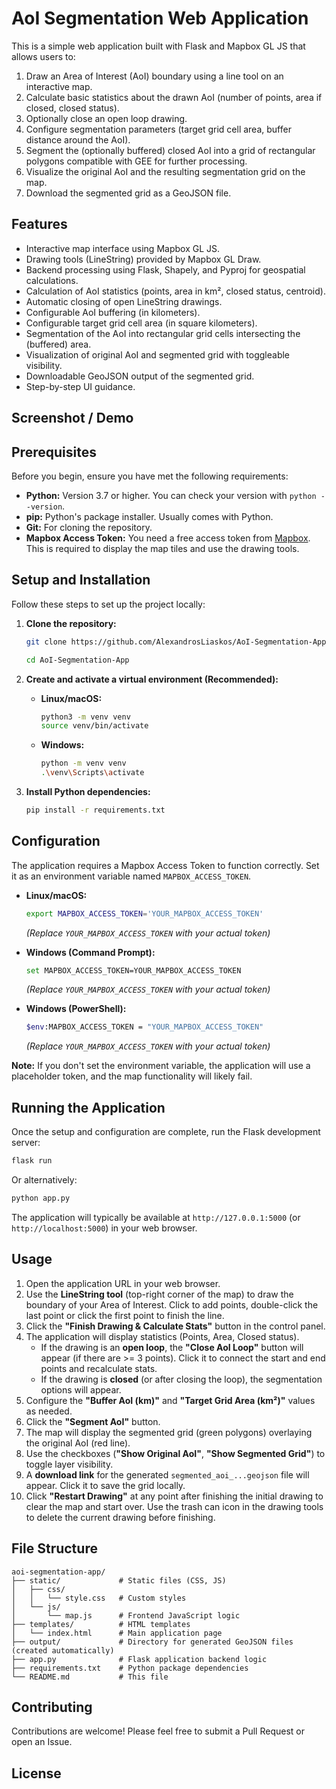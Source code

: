 # AoI Segmentation Web Application 

This is a simple web application built with Flask and Mapbox GL JS that allows users to:

1.  Draw an Area of Interest (AoI) boundary using a line tool on an interactive map.
2.  Calculate basic statistics about the drawn AoI (number of points, area if closed, closed status).
3.  Optionally close an open loop drawing.
4.  Configure segmentation parameters (target grid cell area, buffer distance around the AoI).
5.  Segment the (optionally buffered) closed AoI into a grid of rectangular polygons compatible with GEE for further processing.
6.  Visualize the original AoI and the resulting segmentation grid on the map.
7.  Download the segmented grid as a GeoJSON file.

## Features

*   Interactive map interface using Mapbox GL JS.
*   Drawing tools (LineString) provided by Mapbox GL Draw.
*   Backend processing using Flask, Shapely, and Pyproj for geospatial calculations.
*   Calculation of AoI statistics (points, area in km², closed status, centroid).
*   Automatic closing of open LineString drawings.
*   Configurable AoI buffering (in kilometers).
*   Configurable target grid cell area (in square kilometers).
*   Segmentation of the AoI into rectangular grid cells intersecting the (buffered) area.
*   Visualization of original AoI and segmented grid with toggleable visibility.
*   Downloadable GeoJSON output of the segmented grid.
*   Step-by-step UI guidance.

## Screenshot / Demo


## Prerequisites

Before you begin, ensure you have met the following requirements:

*   **Python:** Version 3.7 or higher. You can check your version with `python --version`.
*   **pip:** Python's package installer. Usually comes with Python.
*   **Git:** For cloning the repository.
*   **Mapbox Access Token:** You need a free access token from [Mapbox](https://www.mapbox.com/). This is required to display the map tiles and use the drawing tools.

## Setup and Installation

Follow these steps to set up the project locally:

1.  **Clone the repository:**
    ```bash
    git clone https://github.com/AlexandrosLiaskos/AoI-Segmentation-App 
    
    cd AoI-Segmentation-App
    ```

2.  **Create and activate a virtual environment (Recommended):**
    *   **Linux/macOS:**
        ```bash
        python3 -m venv venv
        source venv/bin/activate
        ```
    *   **Windows:**
        ```bash
        python -m venv venv
        .\venv\Scripts\activate
        ```

3.  **Install Python dependencies:**
    ```bash
    pip install -r requirements.txt
    ```

## Configuration

The application requires a Mapbox Access Token to function correctly. Set it as an environment variable named `MAPBOX_ACCESS_TOKEN`.

*   **Linux/macOS:**
    ```bash
    export MAPBOX_ACCESS_TOKEN='YOUR_MAPBOX_ACCESS_TOKEN'
    ```
    *(Replace `YOUR_MAPBOX_ACCESS_TOKEN` with your actual token)*

*   **Windows (Command Prompt):**
    ```bash
    set MAPBOX_ACCESS_TOKEN=YOUR_MAPBOX_ACCESS_TOKEN
    ```
    *(Replace `YOUR_MAPBOX_ACCESS_TOKEN` with your actual token)*

*   **Windows (PowerShell):**
    ```bash
    $env:MAPBOX_ACCESS_TOKEN = "YOUR_MAPBOX_ACCESS_TOKEN"
    ```
    *(Replace `YOUR_MAPBOX_ACCESS_TOKEN` with your actual token)*

**Note:** If you don't set the environment variable, the application will use a placeholder token, and the map functionality will likely fail.

## Running the Application

Once the setup and configuration are complete, run the Flask development server:

```bash
flask run
```

Or alternatively:

```bash
python app.py
```

The application will typically be available at `http://127.0.0.1:5000` (or `http://localhost:5000`) in your web browser.

## Usage

1.  Open the application URL in your web browser.
2.  Use the **LineString tool** (top-right corner of the map) to draw the boundary of your Area of Interest. Click to add points, double-click the last point or click the first point to finish the line.
3.  Click the **"Finish Drawing & Calculate Stats"** button in the control panel.
4.  The application will display statistics (Points, Area, Closed status).
    *   If the drawing is an **open loop**, the **"Close AoI Loop"** button will appear (if there are >= 3 points). Click it to connect the start and end points and recalculate stats.
    *   If the drawing is **closed** (or after closing the loop), the segmentation options will appear.
5.  Configure the **"Buffer AoI (km)"** and **"Target Grid Area (km²)"** values as needed.
6.  Click the **"Segment AoI"** button.
7.  The map will display the segmented grid (green polygons) overlaying the original AoI (red line).
8.  Use the checkboxes (**"Show Original AoI"**, **"Show Segmented Grid"**) to toggle layer visibility.
9.  A **download link** for the generated `segmented_aoi_...geojson` file will appear. Click it to save the grid locally.
10. Click **"Restart Drawing"** at any point after finishing the initial drawing to clear the map and start over. Use the trash can icon in the drawing tools to delete the current drawing before finishing.

## File Structure

```
aoi-segmentation-app/
├── static/             # Static files (CSS, JS)
│   ├── css/
│   │   └── style.css   # Custom styles
│   └── js/
│       └── map.js      # Frontend JavaScript logic
├── templates/          # HTML templates
│   └── index.html      # Main application page
├── output/             # Directory for generated GeoJSON files (created automatically)
├── app.py              # Flask application backend logic
├── requirements.txt    # Python package dependencies
└── README.md           # This file
```

## Contributing

Contributions are welcome! Please feel free to submit a Pull Request or open an Issue.

## License

